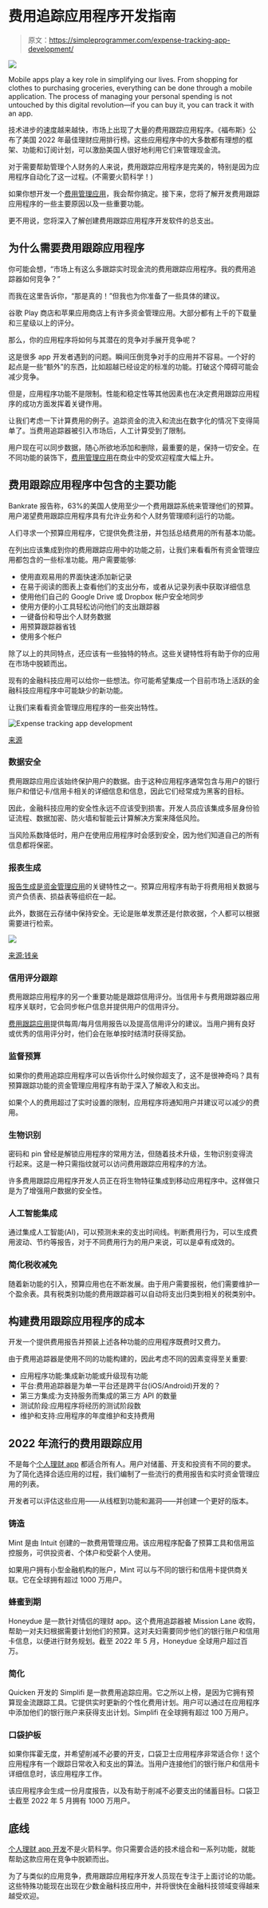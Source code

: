# 费用追踪应用程序开发指南

> 原文：<https://simpleprogrammer.com/expense-tracking-app-development/>

![](img/a9b3c69a9aff86e548626d38e92fe645.png)

Mobile apps play a key role in simplifying our lives. From shopping for clothes to purchasing groceries, everything can be done through a mobile application. The process of managing your personal spending is not untouched by this digital revolution—if you can buy it, you can track it with an app.

技术进步的速度越来越快，市场上出现了大量的费用跟踪应用程序。《福布斯》公布了美国 2022 年最佳理财应用排行榜。这些应用程序中的大多数都有理想的框架、功能和订阅计划，可以激励美国人很好地利用它们来管理现金流。

对于需要帮助管理个人财务的人来说，费用跟踪应用程序是完美的，特别是因为应用程序自动化了这一过程。(不需要火箭科学！)

如果你想开发一个[费用管理应用](https://www.resourcifi.com/blog/app-development/?utm_source=simpleprogrammer.com&utm_medium=offsite)，我会帮你搞定。接下来，您将了解开发费用跟踪应用程序的一些主要原因以及一些重要功能。

更不用说，您将深入了解创建费用跟踪应用程序开发软件的总支出。

## 为什么需要费用跟踪应用程序

你可能会想，“市场上有这么多跟踪实时现金流的费用跟踪应用程序。我的费用追踪器如何竞争？”

而我在这里告诉你，“那是真的！”但我也为你准备了一些具体的建议。

谷歌 Play 商店和苹果应用商店上有许多资金管理应用。大部分都有上千的下载量和三星级以上的评分。

那么，你的应用程序将如何与其潜在的竞争对手展开竞争呢？

这是很多 app 开发者遇到的问题。瞬间压倒竞争对手的应用并不容易。一个好的起点是一些“额外”的东西，比如超越已经设定的标准的功能。打破这个障碍可能会减少竞争。

但是，应用程序功能不是限制。性能和稳定性等其他因素也在决定费用跟踪应用程序的成功方面发挥着关键作用。

让我们考虑一下计算费用的例子。追踪资金的流入和流出在数字化的情况下变得简单了。当费用追踪器被引入市场后，人工计算受到了限制。

用户现在可以同步数据，随心所欲地添加和删除，最重要的是，保持一切安全。在不同功能的装饰下，[费用管理应用](https://www.amazon.com/dp/1949395375/makithecompsi-20)在商业中的受欢迎程度大幅上升。

## 费用跟踪应用程序中包含的主要功能

Bankrate 报告称，63%的美国人使用至少一个费用跟踪系统来管理他们的预算。用户渴望费用跟踪应用程序具有允许业务和个人财务管理顺利运行的功能。

人们寻求一个预算应用程序，它提供免费注册，并包括总结费用的所有基本功能。

在列出应该集成到你的费用跟踪应用中的功能之前，让我们来看看所有资金管理应用都包含的一些标准功能。用户需要能够:

*   使用直观易用的界面快速添加新记录
*   在易于阅读的图表上查看他们的支出分布，或者从记录列表中获取详细信息
*   使用他们自己的 Google Drive 或 Dropbox 帐户安全地同步
*   使用方便的小工具轻松访问他们的支出跟踪器
*   一键备份和导出个人财务数据
*   用预算跟踪器省钱
*   使用多个帐户

除了以上的共同特点，还应该有一些独特的特点。这些关键特性将有助于你的应用在市场中脱颖而出。

现有的金融科技应用可以给你一些想法。你可能希望集成一个目前市场上活跃的金融科技应用程序中可能缺少的新功能。

让我们来看看资金管理应用程序的一些突出特性。

![Expense tracking app development](img/40a268e123d5b96f5eec8c89269cf234.png)

[来源](https://cdn.dbusiness.com/wp-content/uploads/sites/33/2021/03/RocketCosMint.png)

### 数据安全

费用跟踪应用应该始终保护用户的数据。由于这种应用程序通常包含与用户的银行账户和借记卡/信用卡相关的详细信息和信息，因此它们经常成为黑客的目标。

因此，金融科技应用的安全性永远不应该受到损害。开发人员应该集成多层身份验证流程、数据加密、防火墙和智能云计算解决方案来降低风险。

当风险系数降低时，用户在使用应用程序时会感到安全，因为他们知道自己的所有信息都将保密。

### 报表生成

[报告生成是资金管理应用](https://www.amazon.com/dp/0143457454/makithecompsi-20)的关键特性之一。预算应用程序有助于将费用相关数据与资产负债表、损益表等组织在一起。

此外，数据在云存储中保持安全。无论是账单发票还是付款收据，个人都可以根据需要进行检索。

![](img/7a94fd97332e495c90375ecf49f16d78.png)

[来源:钱亲](https://money.pro/img/moneypro_android_today.jpg)

### 信用评分跟踪

费用跟踪应用程序的另一个重要功能是跟踪信用评分。当信用卡与费用跟踪器应用程序关联时，它会同步帐户信息并提供用户的信用评分。

[费用跟踪应用](https://simpleprogrammer.com/become-fintech-developer-2018-trends/)提供每周/每月信用报告以及提高信用评分的建议。当用户拥有良好或优秀的信用评分时，他们会在账单按时结清时获得奖励。

### 监督预算

如果你的费用追踪应用程序可以告诉你什么时候你超支了，这不是很神奇吗？具有预算跟踪功能的资金管理应用程序有助于深入了解收入和支出。

如果个人的费用超过了实时设置的限制，应用程序将通知用户并建议可以减少的费用。

### 生物识别

密码和 pin 曾经是解锁应用程序的常用方法，但随着技术升级，生物识别变得流行起来。这是一种只需指纹就可以访问费用跟踪应用程序的方法。

许多费用跟踪应用程序开发人员正在将生物特征集成到移动应用程序中。这样做只是为了增强用户数据的安全性。

### 人工智能集成

通过集成人工智能(AI)，可以预测未来的支出时间线。判断费用行为，可以生成费用波动、节约等报告，对于不同费用行为的用户来说，可以是卓有成效的。

### 简化税收减免

随着新功能的引入，预算应用也在不断发展。由于用户需要报税，他们需要维护一个盈余表。具有税类别功能的费用跟踪器可以自动将支出归类到相关的税类别中。

## 构建费用跟踪应用程序的成本

开发一个提供费用报告并预装上述各种功能的应用程序既费时又费力。

由于费用追踪器是使用不同的功能构建的，因此考虑不同的因素变得至关重要:

*   应用程序功能:集成新功能或升级现有功能
*   平台:费用追踪器是为单一平台还是跨平台(iOS/Android)开发的？
*   第三方集成:为支持服务而集成的第三方 API 的数量
*   测试阶段:应用程序将经历的测试阶段数
*   维护和支持:应用程序的年度维护和支持费用

## 2022 年流行的费用跟踪应用

不是每个[个人理财 app](https://simpleprogrammer.com/handle-finances-freelance-developer/) 都适合所有人。用户对储蓄、开支和投资有不同的要求。为了简化选择合适应用的过程，我们编制了一些流行的费用报告和实时资金管理应用的列表。

开发者可以评估这些应用——从线框到功能和漏洞——并创建一个更好的版本。

### 铸造

Mint 是由 Intuit 创建的一款费用管理应用。该应用程序配备了预算工具和信用监控服务，可供投资者、个体户和受薪个人使用。

如果用户拥有小型金融机构的账户，Mint 可以与不同的银行和信用卡提供商关联。它在全球拥有超过 1000 万用户。

### 蜂蜜到期

Honeydue 是一款针对情侣的理财 app。这个费用追踪器被 Mission Lane 收购，帮助一对夫妇根据需要计划他们的预算。这对夫妇需要同步他们的银行账户和信用卡信息，以便进行财务规划。截至 2022 年 5 月，Honeydue 全球用户超过百万。

### 简化

Quicken 开发的 Simplifi 是一款费用追踪应用。它之所以上榜，是因为它拥有预算现金流跟踪工具。它提供实时更新的个性化费用计划。用户可以通过在应用程序中添加他们的银行账户来获得支出计划。Simplifi 在全球拥有超过 100 万用户。

### 口袋护板

如果你挥霍无度，并希望削减不必要的开支，口袋卫士应用程序非常适合你！这个应用程序有一个跟踪日常收入和支出的算法。当用户连接他们的银行账户和信用卡详细信息时，该应用程序工作。

该应用程序会生成一份月度报告，以及有助于削减不必要支出的储蓄目标。口袋卫士截至 2022 年 5 月拥有 1000 万用户。

## 底线

[个人理财 app 开发](https://www.resourcifi.com/blog/app-development/)不是火箭科学。你只需要合适的技术组合和一系列功能，就能帮助这款应用在竞争中脱颖而出。

为了与类似的应用竞争，费用跟踪应用程序开发人员现在专注于上面讨论的功能。这些特殊功能现在出现在少数金融科技应用中，并将很快在金融科技领域变得越来越受欢迎。